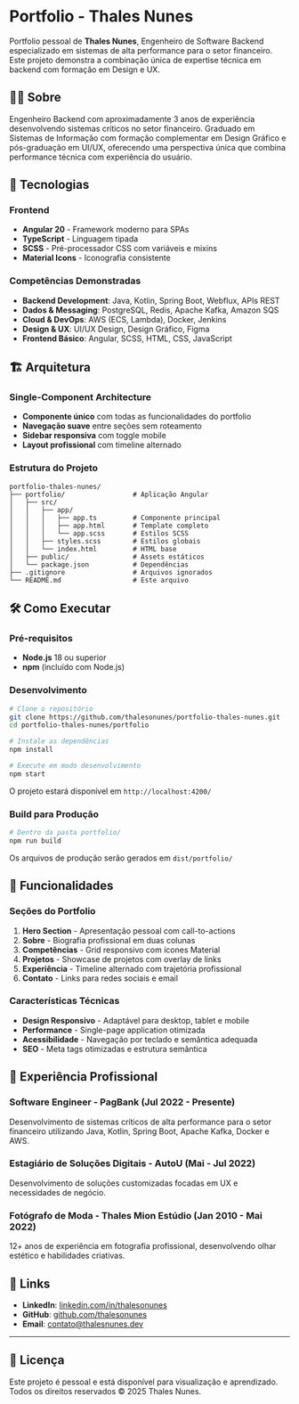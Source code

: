 # Portfolio - Thales Nunes

Portfolio pessoal de **Thales Nunes**, Engenheiro de Software Backend especializado em sistemas de alta performance para o setor financeiro. Este projeto demonstra a combinação única de expertise técnica em backend com formação em Design e UX.

## 👨‍💻 Sobre

Engenheiro Backend com aproximadamente 3 anos de experiência desenvolvendo sistemas críticos no setor financeiro. Graduado em Sistemas de Informação com formação complementar em Design Gráfico e pós-graduação em UI/UX, oferecendo uma perspectiva única que combina performance técnica com experiência do usuário.

## 🚀 Tecnologias

### Frontend
- **Angular 20** - Framework moderno para SPAs
- **TypeScript** - Linguagem tipada
- **SCSS** - Pré-processador CSS com variáveis e mixins
- **Material Icons** - Iconografia consistente

### Competências Demonstradas
- **Backend Development**: Java, Kotlin, Spring Boot, Webflux, APIs REST
- **Dados & Messaging**: PostgreSQL, Redis, Apache Kafka, Amazon SQS
- **Cloud & DevOps**: AWS (ECS, Lambda), Docker, Jenkins
- **Design & UX**: UI/UX Design, Design Gráfico, Figma
- **Frontend Básico**: Angular, SCSS, HTML, CSS, JavaScript

## 🏗️ Arquitetura

### Single-Component Architecture
- **Componente único** com todas as funcionalidades do portfolio
- **Navegação suave** entre seções sem roteamento
- **Sidebar responsiva** com toggle mobile
- **Layout profissional** com timeline alternado

### Estrutura do Projeto
```
portfolio-thales-nunes/
├── portfolio/                 # Aplicação Angular
│   ├── src/
│   │   ├── app/
│   │   │   ├── app.ts         # Componente principal
│   │   │   ├── app.html       # Template completo
│   │   │   └── app.scss       # Estilos SCSS
│   │   ├── styles.scss        # Estilos globais
│   │   └── index.html         # HTML base
│   ├── public/                # Assets estáticos
│   └── package.json           # Dependências
├── .gitignore                 # Arquivos ignorados
└── README.md                  # Este arquivo
```

## 🛠️ Como Executar

### Pré-requisitos
- **Node.js** 18 ou superior
- **npm** (incluído com Node.js)

### Desenvolvimento
```bash
# Clone o repositório
git clone https://github.com/thalesonunes/portfolio-thales-nunes.git
cd portfolio-thales-nunes/portfolio

# Instale as dependências
npm install

# Execute em modo desenvolvimento
npm start
```

O projeto estará disponível em `http://localhost:4200/`

### Build para Produção
```bash
# Dentro da pasta portfolio/
npm run build
```

Os arquivos de produção serão gerados em `dist/portfolio/`

## 🎨 Funcionalidades

### Seções do Portfolio
1. **Hero Section** - Apresentação pessoal com call-to-actions
2. **Sobre** - Biografia profissional em duas colunas
3. **Competências** - Grid responsivo com ícones Material
4. **Projetos** - Showcase de projetos com overlay de links
5. **Experiência** - Timeline alternado com trajetória profissional
6. **Contato** - Links para redes sociais e email

### Características Técnicas
- **Design Responsivo** - Adaptável para desktop, tablet e mobile
- **Performance** - Single-page application otimizada
- **Acessibilidade** - Navegação por teclado e semântica adequada
- **SEO** - Meta tags otimizadas e estrutura semântica

## 🎯 Experiência Profissional

### Software Engineer - PagBank (Jul 2022 - Presente)
Desenvolvimento de sistemas críticos de alta performance para o setor financeiro utilizando Java, Kotlin, Spring Boot, Apache Kafka, Docker e AWS.

### Estagiário de Soluções Digitais - AutoU (Mai - Jul 2022)
Desenvolvimento de soluções customizadas focadas em UX e necessidades de negócio.

### Fotógrafo de Moda - Thales Mion Estúdio (Jan 2010 - Mai 2022)
12+ anos de experiência em fotografia profissional, desenvolvendo olhar estético e habilidades criativas.

## 🔗 Links

- **LinkedIn**: [linkedin.com/in/thalesonunes](https://linkedin.com/in/thalesonunes)
- **GitHub**: [github.com/thalesonunes](https://github.com/thalesonunes)
- **Email**: contato@thalesnunes.dev

---

## 📄 Licença

Este projeto é pessoal e está disponível para visualização e aprendizado. Todos os direitos reservados © 2025 Thales Nunes.
